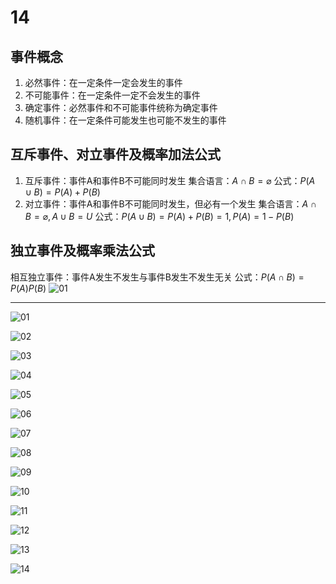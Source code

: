 # 14

## 事件概念

1. 必然事件：在一定条件一定会发生的事件
2. 不可能事件：在一定条件一定不会发生的事件
3. 确定事件：必然事件和不可能事件统称为确定事件
4. 随机事件：在一定条件可能发生也可能不发生的事件

## 互斥事件、对立事件及概率加法公式

1. 互斥事件：事件A和事件B不可能同时发生
   集合语言：$A∩B=\varnothing$
   公式：$P(A∪B)=P(A)+P(B)$
2. 对立事件：事件A和事件B不可能同时发生，但必有一个发生
   集合语言：$A∩B=\varnothing,A∪B=U$
   公式：$P(A∪B)=P(A)+P(B)=1,P(A)=1-P(B)$

## 独立事件及概率乘法公式

   相互独立事件：事件A发生不发生与事件B发生不发生无关
   公式：$P(A∩B)=P(A)P(B)$
   ![01](image-9.png)

****

![01](image.png)

![02](image-1.png)

![03](image-3.png)

![04](image-4.png)

![05](image-5.png)

![06](image-6.png)

![07](image-7.png)

![08](image-8.png)

![09](image-10.png)

![10](image-11.png)

![11](image-12.png)

![12](image-13.png)

![13](image-14.png)

![14](image-15.png)
